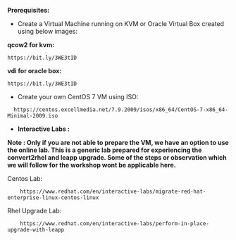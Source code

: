 **Prerequisites:**

- Create a Virtual Machine running on KVM or Oracle Virtual Box created using below images:

**qcow2 for kvm:**  

    https://bit.ly/3WE3tID

**vdi for oracle box:**

    https://bit.ly/3WE3tID


-  Create your own CentOS 7 VM using ISO:  

~~~
  https://centos.excellmedia.net/7.9.2009/isos/x86_64/CentOS-7-x86_64-Minimal-2009.iso
~~~


-  **Interactive Labs :**

__Note : Only if you are not able to prepare the VM, we have an option to use the online lab. This is a generic lab prepared for experiencing the convert2rhel and leapp upgrade. Some of the steps or observation which we will follow for the workshop wont be applicable here.__


Centos Lab:

~~~
    https://www.redhat.com/en/interactive-labs/migrate-red-hat-enterprise-linux-centos-linux
~~~

Rhel Upgrade Lab:
    
~~~
    https://www.redhat.com/en/interactive-labs/perform-in-place-upgrade-with-leapp
~~~

